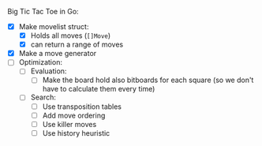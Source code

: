 Big Tic Tac Toe in Go:
- [x] Make movelist struct:
  - [x] Holds all moves (`[]Move`)
  - [x] can return a range of moves
- [x] Make a move generator
- [ ] Optimization:
  - [ ] Evaluation: 
    - [ ] Make the board hold also bitboards for each square (so we don't have to calculate them every time)
  - [ ] Search:
    - [ ] Use transposition tables
    - [ ] Add move ordering
    - [ ] Use killer moves
    - [ ] Use history heuristic
